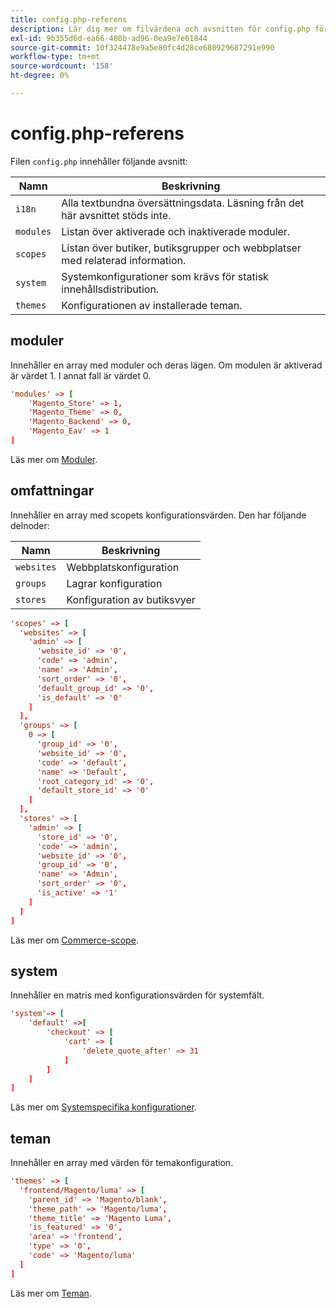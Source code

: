 ```yaml
---
title: config.php-referens
description: Lär dig mer om filvärdena och avsnitten för config.php för Adobe Commerce-konfiguration. Upptäck metodtips för moduler, omfattningar, systeminställningar och driftsättning.
exl-id: 9b355d6d-ea66-480b-ad96-0ea9e7e61844
source-git-commit: 10f324478e9a5e80fc4d28ce680929687291e990
workflow-type: tm+mt
source-wordcount: '158'
ht-degree: 0%

---
```


# config.php-referens

Filen `config.php` innehåller följande avsnitt:

| Namn | Beskrivning |
| --------- | -------------------|
| `i18n` | Alla textbundna översättningsdata. Läsning från det här avsnittet stöds inte. |
| `modules` | Listan över aktiverade och inaktiverade moduler. |
| `scopes` | Listan över butiker, butiksgrupper och webbplatser med relaterad information. |
| `system` | Systemkonfigurationer som krävs för statisk innehållsdistribution. |
| `themes` | Konfigurationen av installerade teman. |

## moduler

Innehåller en array med moduler och deras lägen. Om modulen är aktiverad är värdet 1. I annat fall är värdet 0.

```conf
'modules' => [
    'Magento_Store' => 1,
    'Magento_Theme' => 0,
    'Magento_Backend' => 0,
    'Magento_Eav' => 1
]
```

Läs mer om [Moduler].

## omfattningar

Innehåller en array med scopets konfigurationsvärden. Den har följande delnoder:

| Namn | Beskrivning |
| ---------- | -----------------------------------|
| `websites` | Webbplatskonfiguration |
| `groups` | Lagrar konfiguration |
| `stores` | Konfiguration av butiksvyer |

```conf
'scopes' => [
  'websites' => [
    'admin' => [
      'website_id' => '0',
      'code' => 'admin',
      'name' => 'Admin',
      'sort_order' => '0',
      'default_group_id' => '0',
      'is_default' => '0'
    ]
  ],
  'groups' => [
    0 => [
      'group_id' => '0',
      'website_id' => '0',
      'code' => 'default',
      'name' => 'Default',
      'root_category_id' => '0',
      'default_store_id' => '0'
    ]
  ],
  'stores' => [
    'admin' => [
      'store_id' => '0',
      'code' => 'admin',
      'website_id' => '0',
      'group_id' => '0',
      'name' => 'Admin',
      'sort_order' => '0',
      'is_active' => '1'
    ]
  ]
]
```

Läs mer om [Commerce-scope][scopes].

## system

Innehåller en matris med konfigurationsvärden för systemfält.

```conf
'system'=> [
    'default' =>[
        'checkout' => [
            'cart' => [
                'delete_quote_after' => 31
            ]
        ]
    ]
]
```

Läs mer om [Systemspecifika konfigurationer](config-reference-sens.md).

## teman

Innehåller en array med värden för temakonfiguration.

```conf
'themes' => [
  'frontend/Magento/luma' => [
    'parent_id' => 'Magento/blank',
    'theme_path' => 'Magento/luma',
    'theme_title' => 'Magento Luma',
    'is_featured' => '0',
    'area' => 'frontend',
    'type' => '0',
    'code' => 'Magento/luma'
  ]
]
```

Läs mer om [Teman].

<!-- link definitions -->

[Moduler]: https://experienceleague.adobe.com/docs/commerce-learn/tutorials/backend-development/create-module.html
[scopes]: https://experienceleague.adobe.com/docs/commerce-admin/start/setup/websites-stores-views.html#scope-settings
[Teman]: https://developer.adobe.com/commerce/frontend-core/guide/themes/create-storefront/
